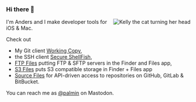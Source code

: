 ### Hi there 👋

<img align="right" src="https://github.com/user-attachments/assets/33c70571-2ff4-4e0d-89f7-93bbdd698947" alt="Kelly the cat turning her head" />

I'm Anders and I make developer tools for iOS & Mac. 

Check out 
* My Git client [Working Copy](https://workingcopy.app/),
* the SSH client [Secure ShellFish](https://secureshellfish.app/),
* [FTP Files](https://ftpfiles.app/) putting FTP & SFTP servers in the Finder and Files app,
* [S3 Files](https://s3files.app/) puts S3 compatible storage in Finder + Files app 
* [Source Files](https://sourcefiles.app/) for API-driven access to repositories on GitHub, GitLab & BitBucket.

You can reach me as [@palmin](https://mastodon.social/@palmin) on Mastodon.

